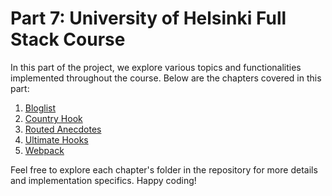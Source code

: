 # Part 7: University of Helsinki Full Stack Course

In this part of the project, we explore various topics and functionalities implemented throughout the course. Below are the chapters covered in this part:

1. [Bloglist](https://github.com/CalicoSquid/Fullstack-Pt.7/tree/main/bloglist)
2. [Country Hook](https://github.com/CalicoSquid/Fullstack-Pt.7/tree/main/country-hook)
3. [Routed Anecdotes](https://github.com/CalicoSquid/Fullstack-Pt.7/tree/main/routed-anecdotes)
4. [Ultimate Hooks](https://github.com/CalicoSquid/Fullstack-Pt.7/tree/main/ultimate-hooks)
5. [Webpack](https://github.com/CalicoSquid/Fullstack-Pt.7/tree/main/webpack)

Feel free to explore each chapter's folder in the repository for more details and implementation specifics. Happy coding!

